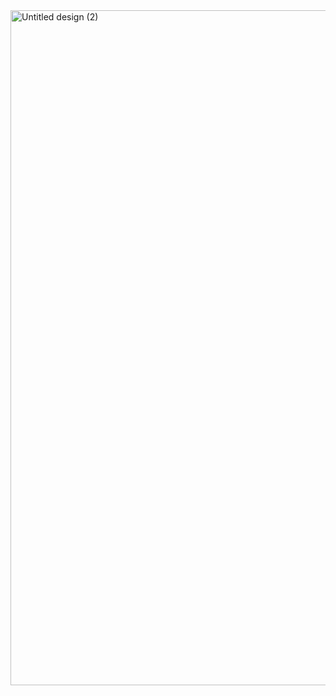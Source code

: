 <img width="3000" height="1080" alt="Untitled design (2)" src="https://github.com/user-attachments/assets/0ead8833-d3d7-4bf0-b477-1e3acb7ae1c8" />
